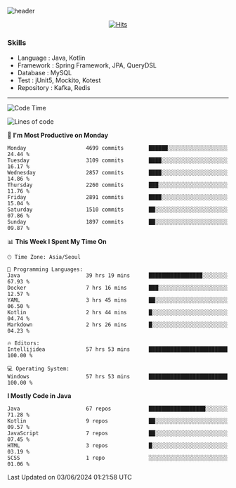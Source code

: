 <!-- Github Profile Readme로 프로필 꾸미기 : https://zzsza.github.io/development/2020/07/10/make-github-profile-readme/ -->

<!-- github theme -->
  <!-- 
    ![header](https://capsule-render.vercel.app/api?type=slice&color=e0f0e3&height=150&section=header&text=beasy&fontSize=45)
  -->
  ![header](https://capsule-render.vercel.app/api?type=soft&color=e0f0e3&height=150&section=header&text=Choi-YongSeok&fontSize=55&animation=twinkling)


<!-- hits count : https://hits.seeyoufarm.com/ -->
<div align=center>
    
  [![Hits](https://hits.seeyoufarm.com/api/count/incr/badge.svg?url=https%3A%2F%2Fgithub.com%2Fchoi-ys&count_bg=%2379C83D&title_bg=%23555555&icon=&icon_color=%23E7E7E7&title=hits&edge_flat=false)](https://hits.seeyoufarm.com)

</div>


<!-- Committed Top Lang -->
<div align=center>
</div>


### Skills
 - Language : Java, Kotlin
 - Framework : Spring Framework, JPA, QueryDSL
 - Database : MySQL
 - Test : jUnit5, Mockito, Kotest
 - Repository : Kafka, Redis

---

<!--START_SECTION:waka-->
![Code Time](http://img.shields.io/badge/Code%20Time-4%2C083%20hrs%209%20mins-blue)

![Lines of code](https://img.shields.io/badge/From%20Hello%20World%20I%27ve%20Written-14.8%20million%20lines%20of%20code-blue)

📅 **I'm Most Productive on Monday** 

```text
Monday                   4699 commits        ██████░░░░░░░░░░░░░░░░░░░   24.44 % 
Tuesday                  3109 commits        ████░░░░░░░░░░░░░░░░░░░░░   16.17 % 
Wednesday                2857 commits        ████░░░░░░░░░░░░░░░░░░░░░   14.86 % 
Thursday                 2260 commits        ███░░░░░░░░░░░░░░░░░░░░░░   11.76 % 
Friday                   2891 commits        ████░░░░░░░░░░░░░░░░░░░░░   15.04 % 
Saturday                 1510 commits        ██░░░░░░░░░░░░░░░░░░░░░░░   07.86 % 
Sunday                   1897 commits        ██░░░░░░░░░░░░░░░░░░░░░░░   09.87 % 
```


📊 **This Week I Spent My Time On** 

```text
🕑︎ Time Zone: Asia/Seoul

💬 Programming Languages: 
Java                     39 hrs 19 mins      █████████████████░░░░░░░░   67.93 % 
Docker                   7 hrs 16 mins       ███░░░░░░░░░░░░░░░░░░░░░░   12.57 % 
YAML                     3 hrs 45 mins       ██░░░░░░░░░░░░░░░░░░░░░░░   06.50 % 
Kotlin                   2 hrs 44 mins       █░░░░░░░░░░░░░░░░░░░░░░░░   04.74 % 
Markdown                 2 hrs 26 mins       █░░░░░░░░░░░░░░░░░░░░░░░░   04.23 % 

🔥 Editors: 
Intellijidea             57 hrs 53 mins      █████████████████████████   100.00 % 

💻 Operating System: 
Windows                  57 hrs 53 mins      █████████████████████████   100.00 % 
```

**I Mostly Code in Java** 

```text
Java                     67 repos            ██████████████████░░░░░░░   71.28 % 
Kotlin                   9 repos             ██░░░░░░░░░░░░░░░░░░░░░░░   09.57 % 
JavaScript               7 repos             ██░░░░░░░░░░░░░░░░░░░░░░░   07.45 % 
HTML                     3 repos             █░░░░░░░░░░░░░░░░░░░░░░░░   03.19 % 
SCSS                     1 repo              ░░░░░░░░░░░░░░░░░░░░░░░░░   01.06 % 
```




 Last Updated on 03/06/2024 01:21:58 UTC
<!--END_SECTION:waka-->

<!-- 
![footer](https://capsule-render.vercel.app/api?section=footer&type=slice&color=e0f0e3)
-->

